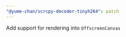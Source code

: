 ```yaml
---
"@yume-chan/scrcpy-decoder-tinyh264": patch
---
```


Add support for rendering into `OffscreenCanvas`
